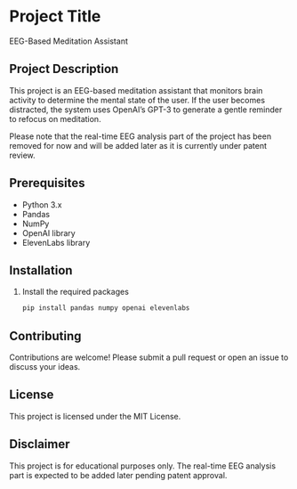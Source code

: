 # Project Title

EEG-Based Meditation Assistant

## Project Description

This project is an EEG-based meditation assistant that monitors brain activity to determine the mental state of the user. If the user becomes distracted, the system uses OpenAI’s GPT-3 to generate a gentle reminder to refocus on meditation. 

Please note that the real-time EEG analysis part of the project has been removed for now and will be added later as it is currently under patent review.

## Prerequisites

- Python 3.x
- Pandas
- NumPy
- OpenAI library
- ElevenLabs library

## Installation

1. Install the required packages
    ```bash
    pip install pandas numpy openai elevenlabs
    ```

## Contributing

Contributions are welcome! Please submit a pull request or open an issue to discuss your ideas.

## License

This project is licensed under the MIT License.

## Disclaimer

This project is for educational purposes only. The real-time EEG analysis part is expected to be added later pending patent approval.
